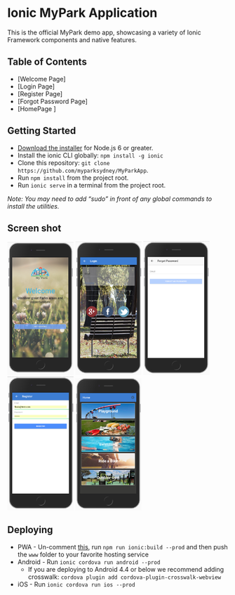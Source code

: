 # Ionic MyPark Application

This is the official MyPark demo app, showcasing a variety of Ionic Framework components and native features.

## Table of Contents

* [Welcome Page]
* [Login Page]
* [Register Page]
* [Forgot Password Page]
* [HomePage ]

## Getting Started

* [Download the installer](https://nodejs.org/) for Node.js 6 or greater.
* Install the ionic CLI globally: `npm install -g ionic`
* Clone this repository: `git clone https://github.com/myparksydney/MyParkApp`.
* Run `npm install` from the project root.
* Run `ionic serve` in a terminal from the project root.

_Note: You may need to add “sudo” in front of any global commands to install the utilities._

## Screen shot

<img src="./src/assets/screens/welcome_screen.png" width="30%" alt="welcome_screen" >
<img  src="./src/assets/screens/login_screen.png" width="30%" alt="login_screen">
<img src="./src/assets/screens/forgotpassword_screen.png" width="30%" alt="forgotpassword_screen" >
<img  src="./src/assets/screens/register_screen.png" width="30%" alt="register_screen">
<img src="./src/assets/screens/search_screen.png" width="30%" alt="search_screen" >

## Deploying

* PWA - Un-comment [this](https://github.com/myparksydney/MyParkApp), run `npm run ionic:build --prod` and then push the `www` folder to your favorite hosting service
* Android - Run `ionic cordova run android --prod`
  * If you are deploying to Android 4.4 or below we recommend adding crosswalk: `cordova plugin add cordova-plugin-crosswalk-webview`
* iOS - Run `ionic cordova run ios --prod`
